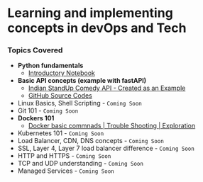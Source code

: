 # Learning and implementing concepts in devOps and Tech

### Topics Covered
* **Python fundamentals**
    * [Introductory Notebook](https://github.com/ineelhere/pylearn/blob/master/codekitchen/ipynb_files/all_codes_py101.ipynb) <br>
* **Basic API concepts (example with fastAPI)**
    * [Indian StandUp Comedy API - Created as an Example](https://indian-standup-comedy-api.herokuapp.com/get_quotes/)
    * [GitHub Source Codes](https://github.com/ineelhere/devops/tree/fastapi) <br>
* Linux Basics, Shell Scripting - `Coming Soon`
* Git 101 - `Coming Soon`
* **Dockers 101**
    * [Docker basic commnads | Trouble Shooting | Exploration](https://github.com/ineelhere/devops/tree/dockers#readme) 
* Kubernetes 101 - `Coming Soon`
* Load Balancer, CDN, DNS concepts - `Coming Soon`
* SSL, Layer 4, Layer 7 load balancer difference - `Coming Soon`
* HTTP and HTTPS - `Coming Soon`
* TCP and UDP understanding - `Coming Soon`
* Managed Services - `Coming Soon`
